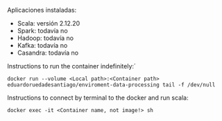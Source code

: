 Aplicaciones instaladas:

- Scala: versión 2.12.20
- Spark: todavía no
- Hadoop: todavía no
- Kafka: todavía no
- Casandra: todavía no

Instructions to run the container indefinitely:´

`docker run --volume <Local path>:<Container path> eduardoruedadesantiago/enviroment-data-processing tail -f /dev/null`

Instructions to connect by terminal to the docker and run scala:

`docker exec -it <Container name, not image!> sh`